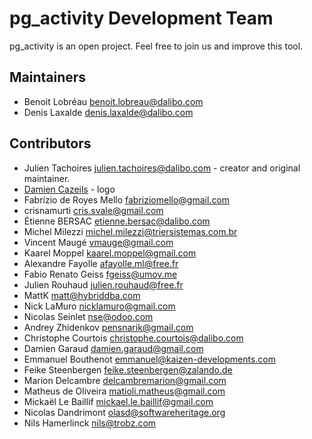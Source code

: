 # pg_activity Development Team

pg_activity is an open project. Feel free to join us and improve this tool.


## Maintainers

- Benoit Lobréau <benoit.lobreau@dalibo.com>
- Denis Laxalde <denis.laxalde@dalibo.com>


## Contributors

* Julien Tachoires <julien.tachoires@dalibo.com> - creator and original maintainer.
* [Damien Cazeils](https://www.damiencazeils.com/) - logo
* Fabrízio de Royes Mello <fabriziomello@gmail.com>
* crisnamurti <cris.svale@gmail.com>
* Étienne BERSAC <etienne.bersac@dalibo.com>
* Michel Milezzi <michel.milezzi@triersistemas.com.br>
* Vincent Maugé <vmauge@gmail.com>
* Kaarel Moppel <kaarel.moppel@gmail.com>
* Alexandre Fayolle <afayolle.ml@free.fr>
* Fabio Renato Geiss <fgeiss@umov.me>
* Julien Rouhaud <julien.rouhaud@free.fr>
* MattK <matt@hybriddba.com>
* Nick LaMuro <nicklamuro@gmail.com>
* Nicolas Seinlet <nse@odoo.com>
* Andrey Zhidenkov <pensnarik@gmail.com>
* Christophe Courtois <christophe.courtois@dalibo.com>
* Damien Garaud <damien.garaud@gmail.com>
* Emmanuel Bouthenot <emmanuel@kaizen-developments.com>
* Feike Steenbergen <feike.steenbergen@zalando.de>
* Marion Delcambre <delcambremarion@gmail.com>
* Matheus de Oliveira <matioli.matheus@gmail.com>
* Mickaël Le Baillif <mickael.le.baillif@gmail.com>
* Nicolas Dandrimont <olasd@softwareheritage.org>
* Nils Hamerlinck <nils@trobz.com>
